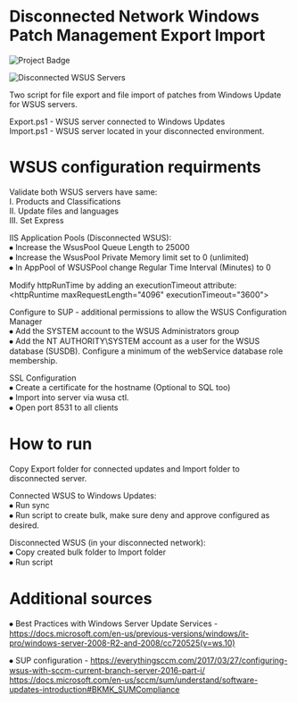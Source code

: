 # Disconnected Network Windows Patch Management Export Import

<img src="https://ci.appveyor.com/api/projects/status/32r7s2skrgm9ubva?svg=true&passingText=master%20-%20OK" alt="Project Badge">

![Disconnected WSUS Servers](https://docs.microsoft.com/de-de/security-updates/windowsupdateservices/images/cc708628.970fd502-ce48-4a7b-a0f4-7a7c6eb5b36a%28ws.10%29.gif)

Two script for file export and file import of patches from Windows Update for WSUS servers.

Export.ps1 - WSUS server connected to Windows Updates<br />
Import.ps1 - WSUS server located in your disconnected environment.<br />

# WSUS configuration requirments

Validate both WSUS servers have same:<br />
I. Products and Classifications<br />
II. Update files and languages<br />
III. Set Express<br />


IIS Application Pools (Disconnected WSUS):<br />
  ⦁	Increase the WsusPool Queue Length to 25000<br />
  ⦁	Increase the WsusPool Private Memory limit set to 0 (unlimited)<br />
  ⦁	In AppPool of WSUSPool change Regular Time Interval (Minutes) to 0<br />
  
Modify httpRunTime by adding an executionTimeout attribute:<br />
  \<httpRuntime maxRequestLength="4096" executionTimeout="3600"\>
<br />

Configure to SUP - additional permissions to allow the WSUS Configuration Manager<br />
  ⦁	Add the SYSTEM account to the WSUS Administrators group<br />
  ⦁	Add the NT AUTHORITY\SYSTEM account as a user for the WSUS database (SUSDB). Configure a minimum of the webService database role membership.<br />


SSL Configuration<br />
  ⦁	Create a certificate for the hostname (Optional to SQL too)<br />
  ⦁	Import into server via wusa ctl.<br />
  ⦁	Open port 8531 to all clients<br />

# How to run

Copy Export folder for connected  updates and Import folder to disconnected server.<br />

Connected WSUS to Windows Updates:<br />
  ⦁	Run sync <br />
  ⦁	Run script to create bulk, make sure deny and approve configured as desired.<br />

Disconnected WSUS (in your disconnected network):<br />
  ⦁	Copy created bulk folder to Import folder<br />
  ⦁	Run script <br />


# Additional sources

⦁ Best Practices with Windows Server Update Services - https://docs.microsoft.com/en-us/previous-versions/windows/it-pro/windows-server-2008-R2-and-2008/cc720525(v=ws.10)<br />

⦁ SUP configuration - https://everythingsccm.com/2017/03/27/configuring-wsus-with-sccm-current-branch-server-2016-part-i/
                      https://docs.microsoft.com/en-us/sccm/sum/understand/software-updates-introduction#BKMK_SUMCompliance<br />

